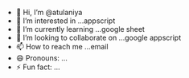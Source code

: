 - 👋 Hi, I’m @atulaniya
- 👀 I’m interested in ...appscript
- 🌱 I’m currently learning ...google sheet
- 💞️ I’m looking to collaborate on ...google appscript
- 📫 How to reach me ...email
- 😄 Pronouns: ...
- ⚡ Fun fact: ...

<!---
atulaniya/atulaniya is a ✨ special ✨ repository because its `README.md` (this file) appears on your GitHub profile.
You can click the Preview link to take a look at your changes.
--->
